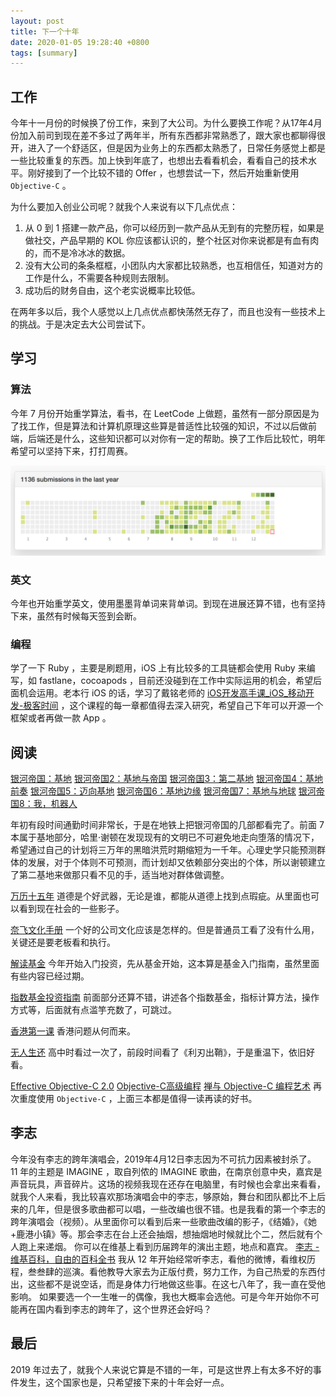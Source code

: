 ```yaml
---
layout: post
title: 下一个十年
date: 2020-01-05 19:28:40 +0800
tags: [summary]
---
```


## 工作
今年十一月份的时候换了份工作，来到了大公司。为什么要换工作呢？从17年4月份加入前司到现在差不多过了两年半，所有东西都非常熟悉了，跟大家也都聊得很开，进入了一个舒适区，但是因为业务上的东西都太熟悉了，日常任务感觉上都是一些比较重复的东西。加上快到年底了，也想出去看看机会，看看自己的技术水平。刚好接到了一个比较不错的 Offer ，也想尝试一下，然后开始重新使用 `Objective-C` 。

为什么要加入创业公司呢？就我个人来说有以下几点优点：
 1. 从 0 到 1 搭建一款产品，你可以经历到一款产品从无到有的完整历程，如果是做社交，产品早期的 KOL 你应该都认识的，整个社区对你来说都是有血有肉的，而不是冷冰冰的数据。
 2. 没有大公司的条条框框，小团队内大家都比较熟悉，也互相信任，知道对方的工作是什么，不需要各种规则去限制。
 3. 成功后的财务自由，这个老实说概率比较低。

在两年多以后，我个人感觉以上几点优点都快荡然无存了，而且也没有一些技术上的挑战。于是决定去大公司尝试下。

## 学习
### 算法
今年 7 月份开始重学算法，看书，在 LeetCode 上做题，虽然有一部分原因是为了找工作，但是算法和计算机原理这些算是普适性比较强的知识，不过以后做前端，后端还是什么，这些知识都可以对你有一定的帮助。换了工作后比较忙，明年希望可以坚持下来，打打周赛。

![64CA8083-11E0-4D47-A7D0-A9AA078EA589](/media/64CA8083-11E0-4D47-A7D0-A9AA078EA589.png)


### 英文
今年也开始重学英文，使用墨墨背单词来背单词。到现在进展还算不错，也有坚持下来，虽然有时候每天签到会断。

### 编程
学了一下  Ruby ，主要是刷题用，iOS 上有比较多的工具链都会使用 Ruby 来编写，如 fastlane，cocoapods ，目前还没碰到在工作中实际运用的机会，希望后面机会运用。老本行 iOS 的话，学习了戴铭老师的 [iOS开发高手课_iOS_移动开发-极客时间](https://time.geekbang.org/column/intro/161) ，这个课程的每一章都值得去深入研究，希望自己下年可以开源一个框架或者再做一款 App 。

## 阅读
[银河帝国：基地](https://book.douban.com/subject/7065521//)
[银河帝国2：基地与帝国](https://book.douban.com/subject/7065529/)
[银河帝国3：第二基地](https://book.douban.com/subject/10604915/)
[银河帝国4：基地前奏](https://book.douban.com/subject/11525217/)
[银河帝国5：迈向基地](https://book.douban.com/subject/11528306/)
[银河帝国6：基地边缘](https://book.douban.com/subject/11528307/)
[银河帝国7：基地与地球](https://book.douban.com/subject/11528308/)
[银河帝国8：我，机器人](https://book.douban.com/subject/20390695/)

年初有段时间通勤时间非常长，于是在地铁上把银河帝国的几部都看完了。前面 7 本属于基地部分，哈里·谢顿在发现现有的文明已不可避免地走向堕落的情况下，希望通过自己的计划将三万年的黑暗洪荒时期缩短为一千年。心理史学只能预测群体的发展，对于个体则不可预测，而计划却又依赖部分突出的个体，所以谢顿建立了第二基地来做那只看不见的手，适当地对群体做调整。

[万历十五年](https://book.douban.com/subject/1041482/)
道德是个好武器，无论是谁，都能从道德上找到点瑕疵。从里面也可以看到现在社会的一些影子。

[奈飞文化手册](https://book.douban.com/subject/30356081/)
一个好的公司文化应该是怎样的。但是普通员工看了没有什么用，关键还是要老板看和执行。

[解读基金](https://book.douban.com/subject/2051332/)
今年开始入门投资，先从基金开始，这本算是基金入门指南，虽然里面有些内容已经过期。

[指数基金投资指南](https://book.douban.com/subject/27204860/)
前面部分还算不错，讲述各个指数基金，指标计算方法，操作方式等，后面就有点滥竽充数了，可跳过。

[香港第一课](https://matters.news/@leungkaichihk/%E9%A6%99%E6%B8%AF%E7%AC%AC%E4%B8%80%E8%AA%B2-%E7%B0%A1%E4%BB%8B%E5%8F%8A%E7%9B%AE%E9%8C%84-zdpuB2J818r8yUSDeZ4vDARrnQ4ut3S2UYjALXHJ16jp25w4P)
香港问题从何而来。

[无人生还](https://book.douban.com/subject/24859822/)
高中时看过一次了，前段时间看了《利刃出鞘》，于是重温下，依旧好看。

[Effective Objective-C 2.0](https://book.douban.com/subject/25829244/)
[Objective-C高级编程](https://book.douban.com/subject/24720270/)
[禅与 Objective-C 编程艺术](https://github.com/objc-zen/objc-zen-book-cn)
再次重度使用 `Objective-C` ，上面三本都是值得一读再读的好书。

## 李志
今年没有李志的跨年演唱会，2019年4月12日李志因为不可抗力因素被封杀了。 
11 年的主题是 IMAGINE ，取自列侬的 IMAGINE 歌曲，在南京创意中央，嘉宾是 声音玩具，声音碎片。这场的视频我现在还存在电脑里，有时候也会拿出来看看，就我个人来看，我比较喜欢那场演唱会中的李志，够原始，舞台和团队都比不上后来的几年，但是很多歌曲都可以唱，一些改编也很不错。也是我看的第一个李志的跨年演唱会（视频）。从里面你可以看到后来一些歌曲改编的影子，《结婚》，《她+鹿港小镇》等。那会李志在台上还会抽烟，想抽烟地时候就比个二，然后就有个人跑上来递烟。
你可以在维基上看到历届跨年的演出主题，地点和嘉宾。
[李志 - 维基百科，自由的百科全书](https://zh.wikipedia.org/wiki/%E6%9D%8E%E5%BF%97)
我从 12 年开始经常听李志，看他的微博，看维权历程，叁叁肆的巡演。看他教导大家去为正版付费，努力工作，为自己热爱的东西付出，这些都不是说空话，而是身体力行地做这些事。在这七八年了，我一直在受他影响。
如果要选一个一生唯一的偶像，我也大概率会选他。可是今年开始你不可能再在国内看到李志的跨年了，这个世界还会好吗？

## 最后
2019 年过去了，就我个人来说它算是不错的一年，可是这世界上有太多不好的事件发生，这个国家也是，只希望接下来的十年会好一点。

